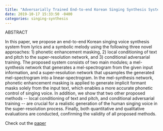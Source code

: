 ```yaml
---
title: "Adversarially Trained End-to-end Korean Singing Synthesis System"
date: 2019-10-17 15:33:50 -0400
categories: singing-synthesis
---
```


ABSTRACT


In this paper, we propose an end-to-end Korean singing voice synthesis system from lyrics and a symbolic melody using the following three novel approaches: 1) phonetic enhancement masking, 2) local conditioning of text and pitch to the super-resolution network, and 3) conditional adversarial training. The proposed system consists of two main modules; a mel-synthesis network that generates a mel-spectrogram from the given input information, and a super-resolution network that upsamples the generated mel-spectrogram into a linear-spectrogram. In the mel-synthesis network, phonetic enhancement masking is applied to generate implicit formant masks solely from the input text, which enables a more accurate phonetic control of singing voice. In addition, we show that two other proposed methods -- local conditioning of text and pitch, and conditional adversarial training -- are crucial for a realistic generation of the human singing voice in the super-resolution process. Finally, both quantitative and qualitative evaluations are conducted, confirming the validity of all proposed methods.

Check out the [paper]

[paper]: https://arxiv.org/abs/1908.01919

